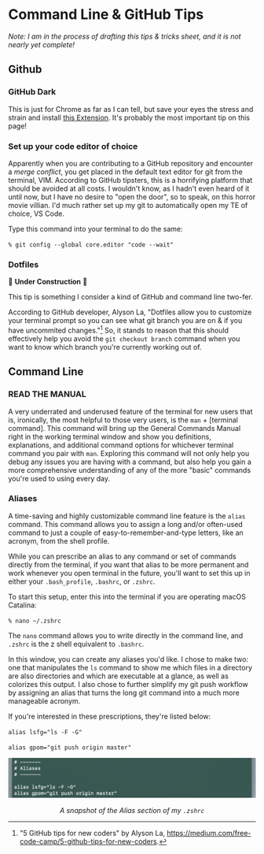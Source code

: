 # Command Line & GitHub Tips

*Note: I am in the process of drafting this tips & tricks sheet, and it is not nearly yet complete!*

## Github

### GitHub Dark

This is just for Chrome as far as I can tell, but save your eyes the stress and strain and install [this Extension](https://chrome.google.com/webstore/detail/github-dark-theme/odkdlljoangmamjilkamahebpkgpeacp/related?hl=en-US). It's probably the most important tip on this page!

### Set up your code editor of choice

Apparently when you are contributing to a GitHub repository and encounter a *merge conflict*, you get placed in the default text editor for git from the terminal, VIM. According to GitHub tipsters, this is a horrifying platform that should be avoided at all costs. I wouldn't know, as I hadn't even heard of it until now, but I have no desire to "open the door", so to speak, on this horror movie villian. I'd much rather set up my git to automatically open my TE of choice, VS Code.

Type this command into your terminal to do the same:

`% git config --global core.editor "code --wait"`

### Dotfiles
:construction: **Under Construction** :construction:

This tip is something I consider a kind of GitHub and command line two-fer.

According to GitHub developer, Alyson La, "Dotfiles allow you to customize your terminal prompt so you can see what git branch you are on & if you have uncommited changes."[^1] So, it stands to reason that this should effectively help you avoid the `git checkout branch` command when you want to know which branch you're currently working out of. 

## Command Line

### READ THE MANUAL

A very underrated and underused feature of the terminal for new users that is, ironically, the most helpful to those very users, is the `man` + [terminal command]. This command will bring up the General Commands Manual right in the working terminal window and show you definitions, explanations, and additional command options for whichever terminal command you pair with `man`. Exploring this command will not only help you debug any issues you are having with a command, but also help you gain a more comprehensive understanding of any of the more "basic" commands you're used to using every day.

### Aliases

A time-saving and highly customizable command line feature is the `alias` command. This command allows you to assign a long and/or often-used command to just a couple of easy-to-remember-and-type letters, like an acronym, from the shell profile. 

While you can prescribe an alias to any command or set of commands directly from the terminal, if you want that alias to be more permanent and work whenever you open terminal in the future, you'll want to set this up in either your `.bash_profile`, `.bashrc`, or `.zshrc`.

To start this setup, enter this into the terminal if you are operating macOS Catalina:

`% nano ~/.zshrc`

The `nano` command allows you to write directly in the command line, and `.zshrc` is the z shell equivalent to `.bashrc`.

In this window, you can create any aliases you'd like. I chose to make two: one that manipulates the `ls` command to show me which files in a directory are also directories and which are executable at a glance, as well as colorizes this output. I also chose to further simplify my git push workflow by assigning an alias that turns the long git command into a much more manageable acronym.

If you're interested in these prescriptions, they're listed below:

`alias lsfg="ls -F -G"`

`alias gpom="git push origin master"`

![](images/alias.png)
*<div align="center">A snapshot of the Alias section of my `.zshrc`</div>*


[^1]: "5 GitHub tips for new coders" by Alyson La, https://medium.com/free-code-camp/5-github-tips-for-new-coders.